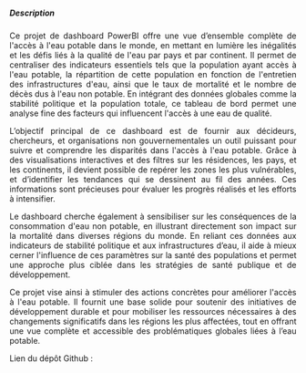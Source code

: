 ##### Description 


<p style="text-align: justify;">
Ce projet de dashboard PowerBI offre une vue d’ensemble complète de l'accès à l'eau potable dans le monde, en mettant en lumière les inégalités et les défis liés à la qualité de l'eau par pays et par continent. Il permet de centraliser des indicateurs essentiels tels que la population ayant accès à l'eau potable, la répartition de cette population en fonction de l'entretien des infrastructures d'eau, ainsi que le taux de mortalité et le nombre de décès dus à l'eau non potable. En intégrant des données globales comme la stabilité politique et la population totale, ce tableau de bord permet une analyse fine des facteurs qui influencent l'accès à une eau de qualité.
</p>

<p style="text-align: justify;">
L’objectif principal de ce dashboard est de fournir aux décideurs, chercheurs, et organisations non gouvernementales un outil puissant pour suivre et comprendre les disparités dans l'accès à l'eau potable. Grâce à des visualisations interactives et des filtres sur les résidences, les pays, et les continents, il devient possible de repérer les zones les plus vulnérables, et d’identifier les tendances qui se dessinent au fil des années. Ces informations sont précieuses pour évaluer les progrès réalisés et les efforts à intensifier.
</p>

<p style="text-align: justify;">
Le dashboard cherche également à sensibiliser sur les conséquences de la consommation d'eau non potable, en illustrant directement son impact sur la mortalité dans diverses régions du monde. En reliant ces données aux indicateurs de stabilité politique et aux infrastructures d’eau, il aide à mieux cerner l'influence de ces paramètres sur la santé des populations et permet une approche plus ciblée dans les stratégies de santé publique et de développement.
</p>

<p style="text-align: justify;">
Ce projet vise ainsi à stimuler des actions concrètes pour améliorer l'accès à l'eau potable. Il fournit une base solide pour soutenir des initiatives de développement durable et pour mobiliser les ressources nécessaires à des changements significatifs dans les régions les plus affectées, tout en offrant une vue complète et accessible des problématiques globales liées à l’eau potable.
</p>

Lien du dépôt Github : 

